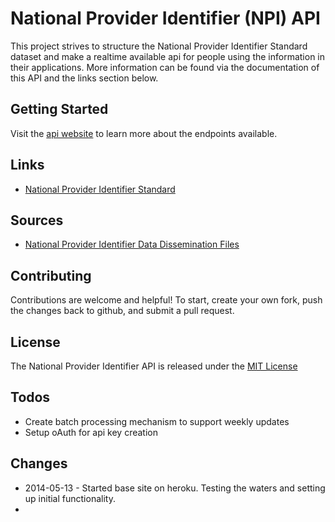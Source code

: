 National Provider Identifier (NPI) API
================================

This project strives to structure the National Provider Identifier Standard dataset and make a realtime available api for people using the information in their applications.  More information can be found via the documentation of this API and the links section below.

## Getting Started

Visit the [api website](http://health-provider-api.herokuapp.com) to learn more about the endpoints available.

## Links

* [National Provider Identifier Standard](http://www.cms.gov/Regulations-and-Guidance/HIPAA-Administrative-Simplification/NationalProvIdentStand/index.html)


## Sources

* [National Provider Identifier Data Dissemination Files](http://www.cms.gov/Regulations-and-Guidance/HIPAA-Administrative-Simplification/NationalProvIdentStand/DataDissemination.html)

## Contributing

Contributions are welcome and helpful!  To start, create your own fork, push the changes back to github, and submit a pull request.

## License

The National Provider Identifier API is released under the [MIT License](http://opensource.org/licenses/MIT)

## Todos

* Create batch processing mechanism to support weekly updates
* Setup oAuth for api key creation

## Changes

* 2014-05-13 - Started base site on heroku.  Testing the waters and setting up initial functionality.
* 
